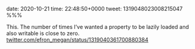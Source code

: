 date: 2020-10-21
time: 22:48:50+0000
tweet: 1319048023008215047
%%%

This. The number of times I’ve wanted a property to be lazily loaded and also writable is close to zero. [twitter.com/efron\_megan/status/1319040361700880384](https://twitter.com/efron_megan/status/1319040361700880384)
